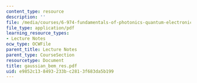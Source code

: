 ```yaml
---
content_type: resource
description: ''
file: /media/courses/6-974-fundamentals-of-photonics-quantum-electronics-spring-2006/e9852c138493233bc2813f683da5b199_gaussian_bem_res.pdf
file_type: application/pdf
learning_resource_types:
- Lecture Notes
ocw_type: OCWFile
parent_title: Lecture Notes
parent_type: CourseSection
resourcetype: Document
title: gaussian_bem_res.pdf
uid: e9852c13-8493-233b-c281-3f683da5b199
---
```


